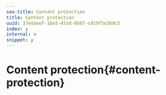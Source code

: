 ```yaml
---
seo-title: Content protection
title: Content protection
uuid: 37edaeef-1be5-47ad-8b07-c419f5e368c5
index: y
internal: n
snippet: y
---
```


# Content protection{#content-protection}

